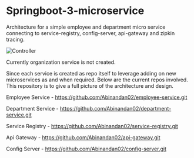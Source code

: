 # Springboot-3-microservice

Architecture for a simple employee and department micro service connecting to service-registry, config-server, api-gateway and zipkin tracing.

![Controller](https://github.com/Abinandan02/springboot-3-microservice/assets/82743546/ecfaadc1-60ef-434e-9952-0cfa0f86e09b)


Currently organization service is not created.

Since each service is created as repo itself to leverage adding on new microservices as and when required.
Below are the current repos involved.
This repository is to give a full picture of the architecture and design.

Employee Service - https://github.com/Abinandan02/employee-service.git

Department Service - https://github.com/Abinandan02/department-service.git

Service Registry - https://github.com/Abinandan02/service-registry.git

Api Gateway - https://github.com/Abinandan02/api-gateway.git

Config Server - https://github.com/Abinandan02/config-server.git
